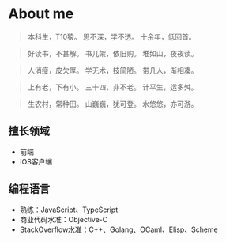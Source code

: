 # About me


> 本科生，T10猿。
> 思不深，学不透。
> 十余年，低回首。

> 好读书，不甚解。
> 书几架，依旧购。
> 堆如山，夜夜读。

> 人消瘦，皮欠厚。
> 学无术，技简陋。
> 带几人，渐相凑。

> 上有老，下有小。
> 三十四，非不老。
> 计平生，运多舛。

> 生农村，常种田。
> 山巍巍，犹可登。
> 水悠悠，亦可游。

## 擅长领域

- 前端
- iOS客户端

## 编程语言

- 熟练：JavaScript、TypeScript
- 商业代码水准：Objective-C
- StackOverflow水准：C++、Golang、OCaml、Elisp、Scheme
